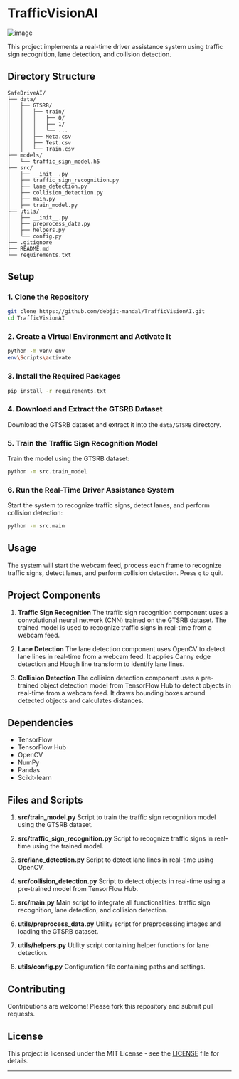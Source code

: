 
# TrafficVisionAI

![image](https://github.com/user-attachments/assets/a06bba76-fa23-4f01-a68f-33852ccb394b)

This project implements a real-time driver assistance system using traffic sign recognition, lane detection, and collision detection.

## Directory Structure

```
SafeDriveAI/
├── data/
│   ├── GTSRB/
│   │   ├── train/
│   │   │   ├── 0/
│   │   │   ├── 1/
│   │   │   └── ...
│   │   ├── Meta.csv
│   │   ├── Test.csv
│   │   └── Train.csv
├── models/
│   └── traffic_sign_model.h5
├── src/
│   ├── __init__.py
│   ├── traffic_sign_recognition.py
│   ├── lane_detection.py
│   ├── collision_detection.py
│   ├── main.py
│   ├── train_model.py
├── utils/
│   ├── __init__.py
│   ├── preprocess_data.py
│   ├── helpers.py
│   └── config.py
├── .gitignore
├── README.md
└── requirements.txt
```

## Setup

### 1. Clone the Repository

```sh
git clone https://github.com/debjit-mandal/TrafficVisionAI.git
cd TrafficVisionAI
```

### 2. Create a Virtual Environment and Activate It

```sh
python -m venv env
env\Scripts\activate
```

### 3. Install the Required Packages

```sh
pip install -r requirements.txt
```

### 4. Download and Extract the GTSRB Dataset

Download the GTSRB dataset and extract it into the `data/GTSRB` directory.

### 5. Train the Traffic Sign Recognition Model

Train the model using the GTSRB dataset:

```sh
python -m src.train_model
```

### 6. Run the Real-Time Driver Assistance System

Start the system to recognize traffic signs, detect lanes, and perform collision detection:

```sh
python -m src.main
```

## Usage

The system will start the webcam feed, process each frame to recognize traffic signs, detect lanes, and perform collision detection. Press `q` to quit.

## Project Components

1. **Traffic Sign Recognition**
   The traffic sign recognition component uses a convolutional neural network (CNN) trained on the GTSRB dataset. The trained model is used to recognize traffic signs in real-time from a webcam feed.

2. **Lane Detection**
   The lane detection component uses OpenCV to detect lane lines in real-time from a webcam feed. It applies Canny edge detection and Hough line transform to identify lane lines.

3. **Collision Detection**
   The collision detection component uses a pre-trained object detection model from TensorFlow Hub to detect objects in real-time from a webcam feed. It draws bounding boxes around detected objects and calculates distances.

## Dependencies

- TensorFlow
- TensorFlow Hub
- OpenCV
- NumPy
- Pandas
- Scikit-learn

## Files and Scripts

1. **src/train_model.py**
   Script to train the traffic sign recognition model using the GTSRB dataset.

2. **src/traffic_sign_recognition.py**
   Script to recognize traffic signs in real-time using the trained model.

3. **src/lane_detection.py**
   Script to detect lane lines in real-time using OpenCV.

4. **src/collision_detection.py**
   Script to detect objects in real-time using a pre-trained model from TensorFlow Hub.

5. **src/main.py**
   Main script to integrate all functionalities: traffic sign recognition, lane detection, and collision detection.

6. **utils/preprocess_data.py**
   Utility script for preprocessing images and loading the GTSRB dataset.

7. **utils/helpers.py**
   Utility script containing helper functions for lane detection.

8. **utils/config.py**
   Configuration file containing paths and settings.

## Contributing

Contributions are welcome! Please fork this repository and submit pull requests.

## License

This project is licensed under the MIT License - see the [LICENSE](LICENSE) file for details.

-------------------------------------------------------------------
